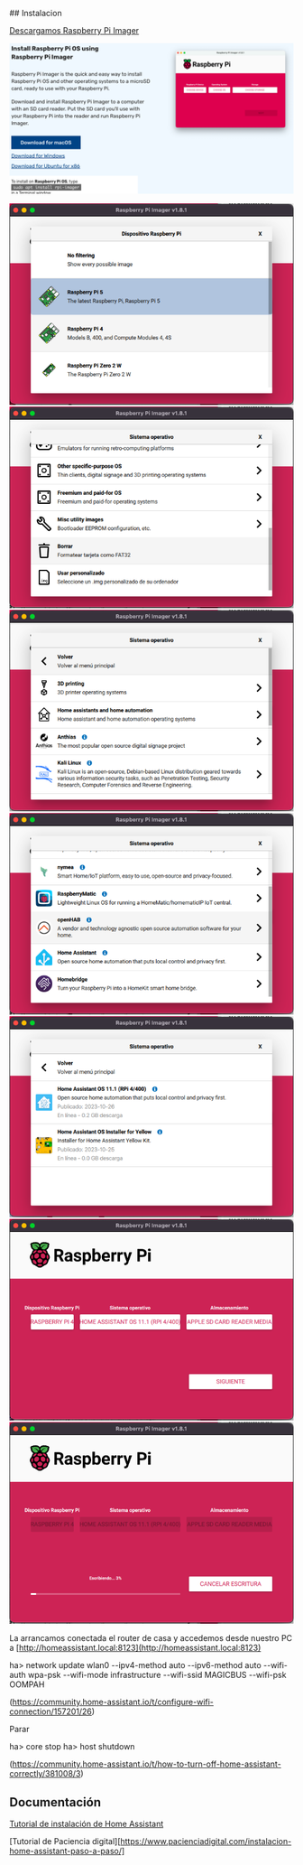 ## Instalacion


[Descargamos Raspberry Pi Imager](https://www.raspberrypi.com/software/)

![](./images/instalacion_descarga.png)



![](./images/Instalacion_1.png)
![](./images/Instalacion_2.png)
![](./images/Instalacion_3.png)
![](./images/Instalacion_4.png)
![](./images/Instalacion_5.png)
![](./images/Instalacion_6.png)
![](./images/Instalacion_7.png)

La arrancamos conectada el router de casa y accedemos desde nuestro PC a [http://homeassistant.local:8123](http://homeassistant.local:8123)

ha> network update wlan0 --ipv4-method auto --ipv6-method auto --wifi-auth wpa-psk --wifi-mode infrastructure --wifi-ssid MAGICBUS --wifi-psk OOMPAH

(https://community.home-assistant.io/t/configure-wifi-connection/157201/26)


Parar

ha> core stop
ha> host shutdown

(https://community.home-assistant.io/t/how-to-turn-off-home-assistant-correctly/381008/3)


## Documentación



[Tutorial de instalación de Home Assistant](https://www.home-assistant.io/installation/raspberrypi)


[Tutorial de Paciencia digital][https://www.pacienciadigital.com/instalacion-home-assistant-paso-a-paso/]

